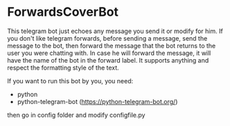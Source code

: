 # ForwardsCoverBot

This telegram bot just echoes any message you send it or modify for him. If you don't like telegram forwards, before sending a message, send the message to the bot, then forward the message that the bot returns to the user you were chatting with. In case he will forward the message, it will have the name of the bot in the forward label. It supports anything and respect the formatting style of the text.

If you want to run this bot by you, you need:
- python
- python-telegram-bot (https://python-telegram-bot.org/)

then go in config folder and modify configfile.py
